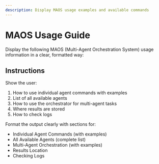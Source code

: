 ```yaml
---
description: Display MAOS usage examples and available commands
---
```


# MAOS Usage Guide

Display the following MAOS (Multi-Agent Orchestration System) usage information in a clear, formatted way:

## Instructions
Show the user:
1. How to use individual agent commands with examples
2. List of all available agents
3. How to use the orchestrator for multi-agent tasks
4. Where results are stored
5. How to check logs

Format the output clearly with sections for:
- Individual Agent Commands (with examples)
- All Available Agents (complete list)
- Multi-Agent Orchestration (with examples)
- Results Location
- Checking Logs